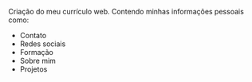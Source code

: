 Criação do meu currículo web.
Contendo minhas informações pessoais como:
<ul>
    <li> Contato</li>
    <li> Redes sociais</li>
    <li> Formação</li>
    <li> Sobre mim</li>
    <li> Projetos</li>
</ul>
